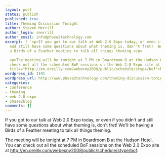 ```yaml
---
layout: post
status: publish
published: true
title: Theming Discussion Tonight
author: Steven Merrill
author_login: smerrill
author_email: info@phase2technology.com
excerpt: ! '<p>If you got to our talk at Web 2.0 Expo today, or even if you didn''t
  and still have some questions about what theming is, don''t fret!  We''ll be having
  a Birds of a Feather meeting to talk all things theming.</p>

  <p>The meeting will be tonight at 7 PM in Boardroom B at the Hudson Hotel. You can
  check out all the scheduled BoF sessions on the Web 2.0 Expo site at <a href="http://en.oreilly.com/webexny2008/public/schedule/stype/bof"
  title="http://en.oreilly.com/webexny2008/public/schedule/stype/bof">http://en.oreilly.com/webexny2008/public/schedule/stype/bof</a>.</p>'
wordpress_id: 1191
wordpress_url: http://www.phase2technology.com/theming-discussion-tonight/
categories:
- conference
- theming
- web 2.0 expo
- phase2blog
comments: []
---
```

<p>If you got to our talk at Web 2.0 Expo today, or even if you didn't and still have some questions about what theming is, don't fret!  We'll be having a Birds of a Feather meeting to talk all things theming.</p></p>
<p>The meeting will be tonight at 7 PM in Boardroom B at the Hudson Hotel. You can check out all the scheduled BoF sessions on the Web 2.0 Expo site at <a href="http://en.oreilly.com/webexny2008/public/schedule/stype/bof" title="http://en.oreilly.com/webexny2008/public/schedule/stype/bof">http://en.oreilly.com/webexny2008/public/schedule/stype/bof</a>.</p></p>
